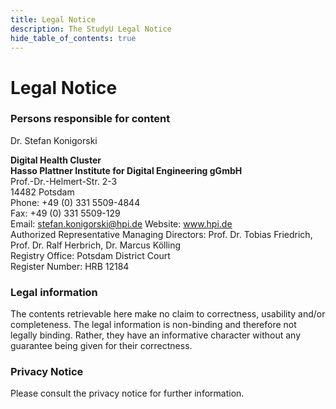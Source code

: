 ```yaml
---
title: Legal Notice
description: The StudyU Legal Notice
hide_table_of_contents: true
---
```


# Legal Notice

### Persons responsible for content

Dr. Stefan Konigorski

**Digital Health Cluster**  
**Hasso Plattner Institute for Digital Engineering gGmbH**  
Prof.-Dr.-Helmert-Str. 2-3  
14482 Potsdam  
Phone: +49 (0) 331 5509-4844  
Fax: +49 (0) 331 5509-129  
Email: stefan.konigorski@hpi.de
Website: www.hpi.de  
Authorized Representative Managing Directors: Prof. Dr. Tobias Friedrich, Prof. Dr. Ralf Herbrich,
Dr. Marcus Kölling  
Registry Office: Potsdam District Court  
Register Number: HRB 12184

### Legal information

The contents retrievable here make no claim to correctness, usability and/or completeness.
The legal information is non-binding and therefore not legally binding. Rather, they have an
informative character without any guarantee being given for their correctness.

### Privacy Notice

Please consult the privacy notice for further information.